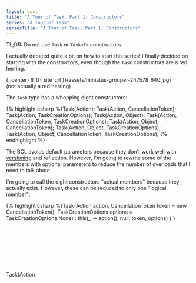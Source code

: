 ```yaml
---
layout: post
title: "A Tour of Task, Part 1: Constructors"
series: "A Tour of Task"
seriesTitle: "A Tour of Task, Part 1: Constructors"
---
```

TL;DR: Do not use `Task` or `Task<T>` constructors.



I actually debated quite a bit on how to start this series! I finally decided on starting with the constructors, even though the `Task` constructors are a red herring.



{:.center}
![]({{ site_url }}/assets/miniatus-grouper-247578_640.jpg)  
(not actually a red herring)

The `Task` type has a whopping eight constructors:



{% highlight csharp %}Task(Action);
Task(Action, CancellationToken);
Task(Action, TaskCreationOptions);
Task(Action<Object>, Object);
Task(Action, CancellationToken, TaskCreationOptions);
Task(Action<Object>, Object, CancellationToken);
Task(Action<Object>, Object, TaskCreationOptions);
Task(Action<Object>, Object, CancellationToken, TaskCreationOptions);
{% endhighlight %}

The BCL avoids default parameters because they don't work well with [versioning](http://haacked.com/archive/2010/08/10/versioning-issues-with-optional-arguments.aspx/) and reflection. However, I'm going to rewrite some of the members with optional parameters to reduce the number of overloads that I need to talk about.



I'm going to call the eight constructors "actual members" because they actually exist. However, these can be reduced to only one "logical member":



{% highlight csharp %}Task(Action action, CancellationToken token = new CancellationToken(), TaskCreationOptions options = TaskCreationOptions.None)
    : this(_ => action(), null, token, options) { }
Task(Action<Object>, Object, CancellationToken = new CancellationToken(), TaskCreationOptions = TaskCreationOptions.None);
{% endhighlight %}

Similarly, the `Task<T>` type has eight actual constructors:



{% highlight csharp %}Task<TResult>(Func<TResult>);
Task<TResult>(Func<TResult>, CancellationToken);
Task<TResult>(Func<TResult>, TaskCreationOptions);
Task<TResult>(Func<Object, TResult>, Object);
Task<TResult>(Func<TResult>, CancellationToken, TaskCreationOptions);
Task<TResult>(Func<Object, TResult>, Object, CancellationToken);
Task<TResult>(Func<Object, TResult>, Object, TaskCreationOptions);
Task<TResult>(Func<Object, TResult>, Object, CancellationToken, TaskCreationOptions);
{% endhighlight %}

Which simplify down to a single logical constructor:



{% highlight csharp %}Task<TResult>(Func<TResult> action, CancellationToken token = new CancellationToken(), TaskCreationOptions options = TaskCreationOptions.None)
    : base(_ => action(), null, token, options) { }
Task<TResult>(Func<Object, TResult>, Object, CancellationToken, TaskCreationOptions);
{% endhighlight %}

So, we have 16 actual constructors and two logical constructors.



## What For?

The use case for the task constructors is extremely small.



Remember that there are two kinds of tasks: Promise Tasks and Delegate Tasks. The task constructors _cannot_ create Promise Tasks; they only create Delegate Tasks.



Task constructors should not be used with `async`, and they should only rarely be used with parallel programming.



Parallel programming can be split into two types: [data](http://msdn.microsoft.com/en-us/library/ff963552.aspx) [parallelism](http://msdn.microsoft.com/en-us/library/ff963547.aspx) and task parallelism, with the majority of parallel situations calling for data parallelism. Task parallelism can be further split into two types: [static task parallelism](http://msdn.microsoft.com/en-us/library/ff963549.aspx) (where the number of work items is known at the beginning of the parallel processing) and [dynamic task parallelism](http://msdn.microsoft.com/en-us/library/ff963551.aspx) (where the number of work items changes while they are being processed). The [Parallel class](http://msdn.microsoft.com/en-us/library/vstudio/system.threading.tasks.parallel) and [PLINQ](http://msdn.microsoft.com/en-us/library/dd460688(v=vs.110).aspx) types in the [Task Parallel Library](http://msdn.microsoft.com/en-us/library/dd460693(v=vs.110).aspx) provide higher-level constructs for dealing with data parallelism and static task parallelism. The only reason you should ever create a Delegate Task for parallel code is if you are doing dynamic task parallelism. But even then, you _almost never_ want to use the task constructors! The task constructors create a task that is not ready to run; it has to be scheduled first. This is almost never necessary; in the real world, most tasks should be scheduled immediately. The only reason you'd want to create a task and then _not_ schedule it is if you wanted to allow the caller to determine which thread the task actually runs on. And even in that scenario, I'd recommend using `Func<Task>` instead of returning an unscheduled task.



Let me put that another way: if you are doing dynamic task parallelism and need to construct a task that can run on any thread, and leave that scheduling decision up to another part of the code, and for whatever reason cannot use `Func<Task>` instead, then (and _only_ then) you should use a task constructor. I've written countless asynchronous and parallel applications, and I have **never** been in this situation.



Even shorter version: Do Not Use!



## What Instead?

If you're writing `async` code, the easiest way to create a Promise Task is to use the `async` keyword. If you're wrapping another asynchronous API or event, use `Task.Factory.FromAsync` or `TaskCompletionSource<T>`. If you need to run some CPU-bound code and treat it asynchronously, use `Task.Run`. We'll look at all of these options and more in future posts.



If you're writing parallel code, first try to use [Parallel](http://msdn.microsoft.com/en-us/library/vstudio/system.threading.tasks.parallel) or [PLINQ](http://msdn.microsoft.com/en-us/library/dd460688(v=vs.110).aspx). If you actually are doing dynamic task parallelism, use `Task.Run` or `Task.Factory.StartNew`. We'll consider these options as well in future posts.



## Conclusion

Sorry that the first post just boiled down to "don't use this", but it is what it is. I'll cover all the constructor arguments such as `CancellationToken` later when I cover `Task.Factory.StartNew`.



I think it would be fun to keep a running total of usable members, so here's the results from today's post:



{:.table .table-striped}
|Type|Actual Members|Logical Members|Usable for async|Usable for parallel|
|-
|Task|8|1|0|0|
|Task<T>|8|1|0|0|
